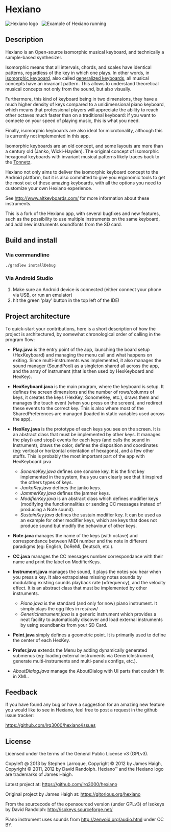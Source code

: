Hexiano
======

![Hexiano logo](https://raw.github.com/lrq3000/hexiano/master/wiki/images/hexiano-logo.png)
&nbsp;
![Example of Hexiano running](https://raw.github.com/lrq3000/hexiano/master/wiki/images/hexiano-keyboard.jpg)


Description
----------------
Hexiano is an Open-source isomorphic musical keyboard, and technically a sample-based synthesizer.

Isomorphic means that all intervals, chords, and scales have identical patterns, regardless of the key in which one plays. In other words, in [isomorphic keyboard](https://en.wikipedia.org/wiki/Isomorphic_keyboard), also called [generalized keyboards](https://en.wikipedia.org/wiki/Generalized_keyboard), all musical concepts have an invariant pattern. This allows to understand theoretical musical concepts not only from the sound, but also visually.

Furthermore, this kind of keyboard being in two dimensions, they have a much higher density of keys compared to a unidimensional piano keyboard, which means that professional players will appreciate the ability to reach other octaves much faster than on a traditional keyboard: if you want to compete on your speed of playing music, this is what you need.

Finally, isomorphic keyboards are also ideal for microtonality, although this is currently not implemented in this app.

Isomorphic keyboards are an old concept, and some layouts are more than a century old (Janko, Wicki-Hayden). The original concept of isomorphic hexagonal keyboards with invariant musical patterns likely traces back to the [Tonnetz](https://en.wikipedia.org/wiki/Tonnetz).

Hexiano not only aims to deliver the isomorphic keyboard concept to the Android platform, but it is also committed to give you ergonomic tools to get the most out of these amazing keyboards, with all the options you need to customize your own Hexiano experience.

See http://www.altkeyboards.com/ for more information about these instruments.

This is a fork of the Hexiano app, with several bugfixes and new features, such as the possibility to use multiple instruments on the same keyboard, and add new instruments soundfonts from the SD card.

Build and install
-----------------------

### Via commandline

    ./gradlew installDebug

### Via Android Studio

1. Make sure an Android device is connected (either connect your phone via USB, or run an emulator)
2. hit the green 'play' button in the top left of the IDE!


Project architecture
----------------------------

To quick-start your contributions, here is a short description of how the project is architectured, by somewhat chronological order of calling in the program flow:

- __Play.java__ is the entry point of the app, launching the board setup (HexKeyboard) and managing the menu call and what happens on exiting. Since multi-instruments was implemented, it also manages the sound manager (SoundPool) as a singleton shared all across the app, and the array of Instrument (that is then used by HexKeyboard and HexKey).

- __HexKeyboard.java__ is the main program, where the keyboard is setup. It defines the screen dimensions and the number of rows/columns of keys, it creates the keys (HexKey, SonomeKey, etc.), draws them and manages the touch event (when you press on the screen), and redirect these events to the correct key. This is also where most of the SharedPreferences are managed (loaded in static variables used across the app).

- __HexKey.java__ is the prototype of each keys you see on the screen. It is an abstract class that must be implemented by other keys. It manages the play() and stop() events for each keys (and calls the sound in Instrument), draws the color, defines the disposition and coordinates (eg: vertical or horizontal orientation of hexagons), and a few other stuffs. This is probably the most important part of the app with HexKeyboard.java
    * _SonomeKey.java_ defines one sonome key. It is the first key implemented in the system, thus you can clearly see that it inspired the others types of keys.
    * _JankoKey.java_ defines the janko keys.
    * _JammerKey.java_ defines the jammer keys.
    * _ModifierKey.java_ is an abstract class which defines modifier keys (modifying the functionnalities or sending CC messages instead of producing a Note sound).
    * _SustainKey.java_ defines the sustain modifier key. It can be used as an example for other modifier keys, which are keys that does not produce sound but modify the behaviour of other keys.

- __Note.java__ manages the name of the keys (with octave) and correspondance between MIDI number and the note in different paradigms (eg: English, DoReMi, Deutsch, etc.).

- __CC.java__ manages the CC messages number correspondance with their name and print the label on ModifierKeys.

- __Instrument.java__ manages the sound, it plays the notes you hear when you press a key. It also extrapolates missing notes sounds by modulating existing sounds playback rate (=frequency), and the velocity effect. It is an abstract class that must be implemented by other instruments.
    * _Piano.java_ is the standard (and only for now) piano instrument. It simply plays the ogg files in res/raw/
    * _GenericInstrument.java_ is a generic instrument which provides a neat facility to automatically discover and load external instruments by using soundbanks from your SD Card.

- __Point.java__ simply defines a geometric point. It is primarily used to define the center of each HexKey.

- __Prefer.java__ extends the Menu by adding dynamically generated submenus (eg: loading external instruments via GenericInstrument, generate multi-instruments and multi-panels configs, etc.).

- _AboutDialog.java_ manage the AboutDialog with UI parts that couldn't fit in XML.


Feedback
--------------

If you have found any bug or have a suggestion for an amazing new feature you would like to see in Hexiano, feel free to post a request in the github issue tracker:

https://github.com/lrq3000/hexiano/issues


License
-----------
Licensed under the terms of the General Public License v3 (GPLv3).

Copyleft @ 2013 by Stephen Larroque,
Copyright © 2012 by James Haigh,
Copyright © 2011, 2012 by David Randolph.
Hexiano™ and the Hexiano logo are trademarks of James Haigh.

Latest project at:
https://github.com/lrq3000/hexiano

Original project by James Haigh at:
https://gitorious.org/hexiano

From the sourcecode of the opensourced version (under GPLv3) of Isokeys by David Randolph:
http://isokeys.sourceforge.net/

Piano instrument uses sounds from http://zenvoid.org/audio.html under CC BY.

